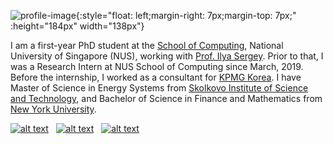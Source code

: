 
![profile-image](https://i.postimg.cc/05BFs7SM/Yunjeong-Lee-Photo4-Website.png){:style="float: left;margin-right: 7px;margin-top: 7px;" :height="184px" width="138px"}


I am a first-year PhD student at the [School of Computing](https://www.comp.nus.edu.sg/), National University of Singapore (NUS), working with [Prof. Ilya Sergey](https://ilyasergey.net/). Prior to that, I was a Research Intern at NUS School of Computing since March, 2019. Before the internship, I worked as a consultant for [KPMG Korea](https://home.kpmg/kr/en/home/about/overview.html). I have Master of Science in Energy Systems from [Skolkovo Institute of Science and Technology](https://www.skoltech.ru/en/), and Bachelor of Science in Finance and Mathematics from [New York University](https://www.nyu.edu/).


[![alt text][1.1]][1] &nbsp; [![alt text][1.2]][2] &nbsp; [![alt text][1.3]][3]

<br />

[1.1]: https://img.icons8.com/material-outlined/30/000000/send.png

[1.2]: https://img.icons8.com/ios-glyphs/30/000000/twitter.png
[1.3]: https://img.icons8.com/ios-filled/30/000000/github.png

[1]: mailto:yunjeong@comp.nus.edu.sg
[2]: http://www.twitter.com/lyunjeong
[3]: https://github.com/yunjeong-lee
